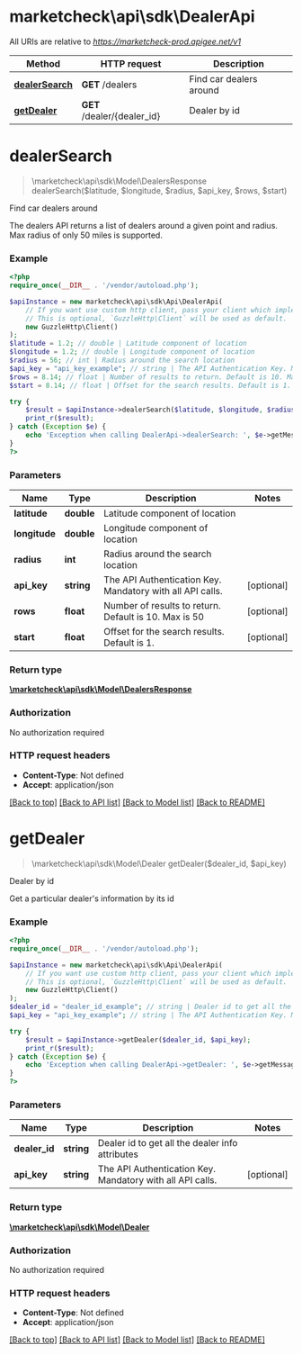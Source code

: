 # marketcheck\api\sdk\DealerApi

All URIs are relative to *https://marketcheck-prod.apigee.net/v1*

Method | HTTP request | Description
------------- | ------------- | -------------
[**dealerSearch**](DealerApi.md#dealerSearch) | **GET** /dealers | Find car dealers around
[**getDealer**](DealerApi.md#getDealer) | **GET** /dealer/{dealer_id} | Dealer by id


# **dealerSearch**
> \marketcheck\api\sdk\Model\DealersResponse dealerSearch($latitude, $longitude, $radius, $api_key, $rows, $start)

Find car dealers around

The dealers API returns a list of dealers around a given point and radius. Max radius of only 50 miles is supported.

### Example
```php
<?php
require_once(__DIR__ . '/vendor/autoload.php');

$apiInstance = new marketcheck\api\sdk\Api\DealerApi(
    // If you want use custom http client, pass your client which implements `GuzzleHttp\ClientInterface`.
    // This is optional, `GuzzleHttp\Client` will be used as default.
    new GuzzleHttp\Client()
);
$latitude = 1.2; // double | Latitude component of location
$longitude = 1.2; // double | Longitude component of location
$radius = 56; // int | Radius around the search location
$api_key = "api_key_example"; // string | The API Authentication Key. Mandatory with all API calls.
$rows = 8.14; // float | Number of results to return. Default is 10. Max is 50
$start = 8.14; // float | Offset for the search results. Default is 1.

try {
    $result = $apiInstance->dealerSearch($latitude, $longitude, $radius, $api_key, $rows, $start);
    print_r($result);
} catch (Exception $e) {
    echo 'Exception when calling DealerApi->dealerSearch: ', $e->getMessage(), PHP_EOL;
}
?>
```

### Parameters

Name | Type | Description  | Notes
------------- | ------------- | ------------- | -------------
 **latitude** | **double**| Latitude component of location |
 **longitude** | **double**| Longitude component of location |
 **radius** | **int**| Radius around the search location |
 **api_key** | **string**| The API Authentication Key. Mandatory with all API calls. | [optional]
 **rows** | **float**| Number of results to return. Default is 10. Max is 50 | [optional]
 **start** | **float**| Offset for the search results. Default is 1. | [optional]

### Return type

[**\marketcheck\api\sdk\Model\DealersResponse**](../Model/DealersResponse.md)

### Authorization

No authorization required

### HTTP request headers

 - **Content-Type**: Not defined
 - **Accept**: application/json

[[Back to top]](#) [[Back to API list]](../../README.md#documentation-for-api-endpoints) [[Back to Model list]](../../README.md#documentation-for-models) [[Back to README]](../../README.md)

# **getDealer**
> \marketcheck\api\sdk\Model\Dealer getDealer($dealer_id, $api_key)

Dealer by id

Get a particular dealer's information by its id

### Example
```php
<?php
require_once(__DIR__ . '/vendor/autoload.php');

$apiInstance = new marketcheck\api\sdk\Api\DealerApi(
    // If you want use custom http client, pass your client which implements `GuzzleHttp\ClientInterface`.
    // This is optional, `GuzzleHttp\Client` will be used as default.
    new GuzzleHttp\Client()
);
$dealer_id = "dealer_id_example"; // string | Dealer id to get all the dealer info attributes
$api_key = "api_key_example"; // string | The API Authentication Key. Mandatory with all API calls.

try {
    $result = $apiInstance->getDealer($dealer_id, $api_key);
    print_r($result);
} catch (Exception $e) {
    echo 'Exception when calling DealerApi->getDealer: ', $e->getMessage(), PHP_EOL;
}
?>
```

### Parameters

Name | Type | Description  | Notes
------------- | ------------- | ------------- | -------------
 **dealer_id** | **string**| Dealer id to get all the dealer info attributes |
 **api_key** | **string**| The API Authentication Key. Mandatory with all API calls. | [optional]

### Return type

[**\marketcheck\api\sdk\Model\Dealer**](../Model/Dealer.md)

### Authorization

No authorization required

### HTTP request headers

 - **Content-Type**: Not defined
 - **Accept**: application/json

[[Back to top]](#) [[Back to API list]](../../README.md#documentation-for-api-endpoints) [[Back to Model list]](../../README.md#documentation-for-models) [[Back to README]](../../README.md)

